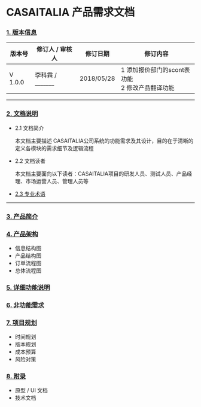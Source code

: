 # CASAITALIA 产品需求文档
### [1. 版本信息](./content/1_Version.md)
  版本号  |  修订人 / 审核人  |   修订日期   | 修订内容
--------- | ---------------- | ----------- | --------
 V 1.0.0  | 李科霖 / _______ | 2018/05/28  |1 添加报价部门的scont表功能<br> 2 修改产品翻译功能

---
### [2. 文档说明](./content/2_Introduction.md)
- 2.1 文档简介

  本文档主要描述 CASAITALIA公司系统的功能需求及其设计，目的在于清晰的定义各模块的需求细节及逻辑流程
- 2.2 文档读者

  本文档主要面向以下读者：CASAITALIA项目的研发人员、测试人员、产品经理、市场运营人员、管理人员等
- [2.3 专业术语](./content/2_Introduction.md)

---
### [3. 产品简介](./content/3_Description.md)
### [4. 产品架构](./content/4_Structure.md)
- 信息结构图
- 产品结构图
- 订单流程图
- 总体流程图
### [5. 详细功能说明](./content/5_Function.md)
### [6. 非功能需求](./content/6_NotFunction.md)
### [7. 项目规划](./content/7_Planning.md)
- 时间规划
- 版本规划
- 成本预算
- 风险对策
### [8. 附录](./content/8_Appendix.md)
- 原型 / UI 文档
- 技术文档

